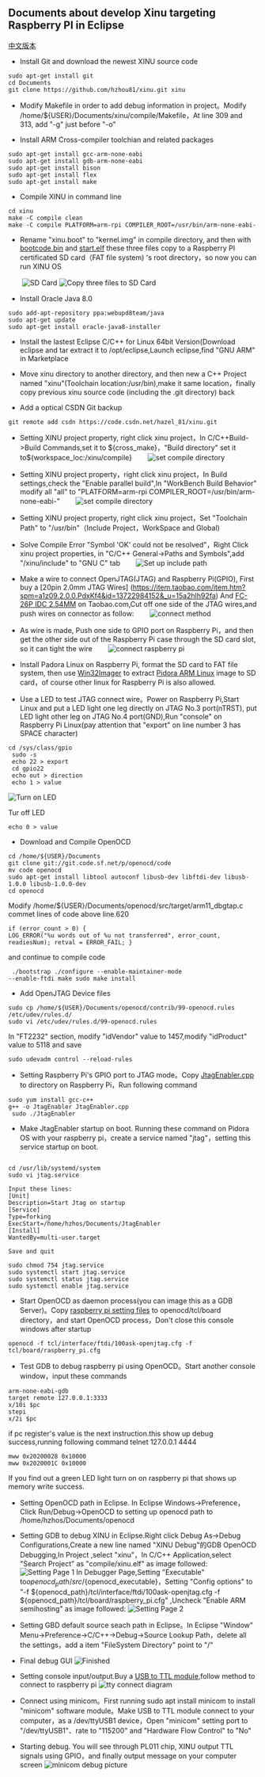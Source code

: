 ﻿## Documents about develop Xinu targeting Raspberry PI in Eclipse
[中文版本](https://github.com/hzhou81/xinu-documents/blob/master/ARM_CHN.md)

+ Install Git and download the newest XINU source code
<pre><code>sudo apt-get install git
cd Documents
git clone https://github.com/hzhou81/xinu.git xinu
</code></pre>

+ Modify Makefile in order to add debug information in project。Modify /home/${USER}/Documents/xinu/compile/Makefile，At line 309 and 313, add "-g" just before "-o"

+ Install ARM Cross-compiler toolchian and related packages
<pre><code>sudo apt-get install gcc-arm-none-eabi
sudo apt-get install gdb-arm-none-eabi
sudo apt-get install bison
sudo apt-get install flex
sudo apt-get install make
</code></pre>
+ Compile XINU in command line
<pre><code>cd xinu
make -C compile clean
make -C compile PLATFORM=arm-rpi COMPILER_ROOT=/usr/bin/arm-none-eabi-
</code></pre>
+ Rename "xinu.boot" to "kernel.img" in compile directory, and then with [bootcode.bin](https://github.com/hzhou81/xinu-documents/blob/master/bootcode.bin) and [start.elf](https://github.com/hzhou81/xinu-documents/blob/master/start.elf) these three files copy to a Raspberry PI certificated SD card（FAT file system) 's root directory，so now you can run XINU OS

　　![SD Card](https://github.com/hzhou81/xinu-documents/blob/master/images/sd.png) ![Copy three files to SD Card](https://github.com/hzhou81/xinu-documents/blob/master/images/xinuSD.png)

+ Install Oracle Java 8.0
<pre><code>sudo add-apt-repository ppa:webupd8team/java
sudo apt-get update
sudo apt-get install oracle-java8-installer
</code></pre>

+ Install the lastest Eclipse C/C++ for Linux 64bit Version(Download eclipse and tar extract it to /opt/eclipse,Launch eclipse,find "GNU ARM" in Marketplace

+ Move xinu directory to another directory, and then new a C++ Project named "xinu"(Toolchain location:/usr/bin),make it same location，finally copy previous xinu source code (including the .git directory) back

+ Add a optical CSDN Git backup
<pre><code>git remote add csdn https://code.csdn.net/hazel_81/xinu.git   
</code></pre>

+ Setting XINU project property, right click xinu project，In C/C++Build->Build Commands,set it to ${cross_make}，"Build directory" set it to${workspace_loc:/xinu/compile}
　　![set compile directory](https://github.com/hzhou81/xinu-documents/blob/master/images/setting1.png)

+ Setting XINU project property，right click xinu project，In Build settings,check the "Enable parallel build",In "WorkBench Build Behavior" modify all "all" to "PLATFORM=arm-rpi COMPILER_ROOT=/usr/bin/arm-none-eabi-"
　　![set compile directory](https://github.com/hzhou81/xinu-documents/blob/master/images/setting2.png) 

+ Setting XINU project property, right click xinu project，Set "Toolchain Path" to "/usr/bin"（Include Project，WorkSpace and Global)

+ Solve Compile Error "Symbol 'OK' could not be resolved"，Right Click xinu project properties, in "C/C++ General->Paths and Symbols",add "/xinu/include" to "GNU C" tab
　　![Set up include path](https://github.com/hzhou81/xinu-documents/blob/master/images/include.png) 
 
+ Make a wire to connect OpenJTAG(JTAG) and Raspberry Pi(GPIO), First buy a [20pin 2.0mm JTAG Wires] (https://item.taobao.com/item.htm?spm=a1z09.2.0.0.PdxKf4&id=13722984152&_u=15a2hlh92fa) And [FC-26P IDC 2.54MM](https://item.taobao.com/item.htm?spm=a1z10.3-c.w4002-5688543101.9.WDrVpv&id=10247398093) on Taobao.com,Cut off one side of the JTAG wires,and push wires on connector as follow:
　　![connect method](https://github.com/hzhou81/xinu-documents/blob/master/images/JTAG.png)
+ As wire is made, Push one side to GPIO port on Raspberry Pi，and then get the other side out of the Raspberry Pi case through the SD card slot, so it can tight the wire
　　![connect raspberry pi](https://github.com/hzhou81/xinu-documents/blob/master/images/JTAG-GPIO.JPG)

+ Install Padora Linux on Raspberry Pi, format the SD card to FAT file system, then use [Win32Imager](https://sourceforge.net/projects/win32diskimager/) to extract [Pidora ARM Linux](http://www.pidora.ca/pidora/releases/20/images/Pidora-2014-R3.zip) image to SD card，of course other linux for Raspberry Pi is also allowed.
+ Use a LED to test JTAG connect wire。Power on Raspberry Pi,Start Linux and put a LED light one leg directly on JTAG No.3 port(nTRST), put LED light other leg on JTAG No.4 port(GND),Run "console" on Raspberry Pi Linux(pay attention that "export" on line number 3 has SPACE character)
<pre><code>cd /sys/class/gpio
 sudo -s
 echo 22 > export
 cd gpio22
 echo out > direction
 echo 1 > value</code></pre>
 ![Turn on LED](https://github.com/hzhou81/xinu-documents/blob/master/images/LED.JPG)
 
 Tur off LED
 <pre><code>echo 0 > value</code></pre>
+ Download and Compile OpenOCD
<pre><code>cd /home/${USER}/Documents
git clone git://git.code.sf.net/p/openocd/code
mv code openocd
sudo apt-get install libtool autoconf libusb-dev libftdi-dev libusb-1.0.0 libusb-1.0.0-dev
cd openocd
</code></pre>
Modify /home/${USER}/Documents/openocd/src/target/arm11_dbgtap.c commet lines of code above line.620
<code><pre>if (error_count > 0) {
			LOG_ERROR("%u words out of %u not transferred",
				error_count, readiesNum);
			retval = ERROR_FAIL;
		}
</code></pre>and continue to compile code
<code><pre>
./bootstrap
./configure --enable-maintainer-mode --enable-ftdi
make
sudo make install
</code></pre>
+ Add OpenJTAG Device files
<pre><code>sudo cp /home/${USER}/Documents/openocd/contrib/99-openocd.rules /etc/udev/rules.d/
sudo vi /etc/udev/rules.d/99-openocd.rules</code></pre>
In "FT2232" section, modify "idVendor" value to 1457,modify "idProduct" value to 5118 and save
<pre><code>sudo udevadm control --reload-rules
</code></pre>
+  Setting Raspberry Pi's GPIO port to JTAG mode。Copy [JtagEnabler.cpp](https://github.com/hzhou81/xinu-documents/blob/master/JtagEnabler.cpp) to directory on Raspberry Pi，Run following command
<pre><code>sudo yum install gcc-c++
g++ -o JtagEnabler JtagEnabler.cpp
 sudo ./JtagEnabler
</code></pre>

+ Make JtagEnabler startup on boot. Running these command on Pidora OS with your raspberry pi，create a service named "jtag"，setting this service startup on boot.
<pre><code>
cd /usr/lib/systemd/system
sudo vi jtag.service

Input these lines:
[Unit]
Description=Start Jtag on startup
[Service]
Type=forking
ExecStart=/home/hzhos/Documents/JtagEnabler
[Install]
WantedBy=multi-user.target

Save and quit

sudo chmod 754 jtag.service
sudo systemctl start jtag.service
sudo systemctl status jtag.service
sudo systemctl enable jtag.service
</code></pre>

+ Start OpenOCD as daemon process(you can image this as a GDB Server)。Copy [raspberry pi setting files](https://github.com/hzhou81/xinu-documents/blob/master/raspberry_pi.cfg)  to openocd/tcl/board directory，and start OpenOCD process，Don't close this console windows after startup
<pre><code>openocd -f tcl/interface/ftdi/100ask-openjtag.cfg -f tcl/board/raspberry_pi.cfg	</code></pre>

+ Test GDB to debug raspberry pi using OpenOCD。Start another console window，input these commands
<pre><code>arm-none-eabi-gdb
target remote 127.0.0.1:3333
x/10i $pc
stepi
x/2i $pc
</code></pre>if pc register's value is the next instruction.this show up debug success,running following command telnet 127.0.0.1 4444
<pre><code>mww 0x20200028 0x10000
mww 0x2020001C 0x10000
</code></pre>If you find out a green LED light turn on on raspberry pi that shows up memory write success.

+ Setting OpenOCD path in Eclipse. In Eclipse Windows->Preference，Click Run/Debug->OpenOCD to setting up openocd path to /home/hzhos/Documents/openocd

+ Setting GDB to debug XINU in Eclipse.Right click Debug As->Debug Configurations,Create a new line named "XINU Debug"的GDB OpenOCD Debugging,In Project ,select "xinu"，In C/C++ Application,select "Search Project" as "compile/xinu.elf" as image followed:
![Setting Page 1](https://github.com/hzhou81/xinu-documents/blob/master/images/gdb_debug1.png)
In Debugger Page,Setting "Executable" to${openocd_path}/src/${openocd_executable}，Setting "Config options" to "-f ${openocd_path}/tcl/interface/ftdi/100ask-openjtag.cfg -f ${openocd_path}/tcl/board/raspberry_pi.cfg" ,Uncheck "Enable ARM semihosting" as image followed:
![Setting Page 2](https://github.com/hzhou81/xinu-documents/blob/master/images/gdb_debug2.png)

+ Setting GBD default source seach path in Eclipse。In Eclipse "Window" Menu->Preference->C/C++->Debug->Source Lookup Path，delete all the settings，add a item "FileSystem Directory" point to "/"

+ Final debug GUI
![Finished](https://github.com/hzhou81/xinu-documents/blob/master/images/debug.png)

+ Setting console input/output.Buy a [USB to TTL module](https://item.taobao.com/item.htm?spm=a1z09.2.0.0.HCwAPF&id=521699082592&_u=75a2hlhcad6),follow method to connect to raspberry pi
![tty connect diagram](https://github.com/hzhou81/xinu-documents/blob/master/images/TTL.png)

+ Connect using minicom。First running sudo apt install minicom to install "minicom" software module。Make USB to TTL module connect to your computer，as a /dev/ttyUSB1 device，Open "minicom" setting port to "/dev/ttyUSB1"、rate to "115200" and "Hardware Flow Control" to "No"

+ Starting debug. You will see through PL011 chip, XINU output TTL signals using GPIO，and finally output message on your computer screen
![minicom debug picture](https://github.com/hzhou81/xinu-documents/blob/master/images/minicom.png)
